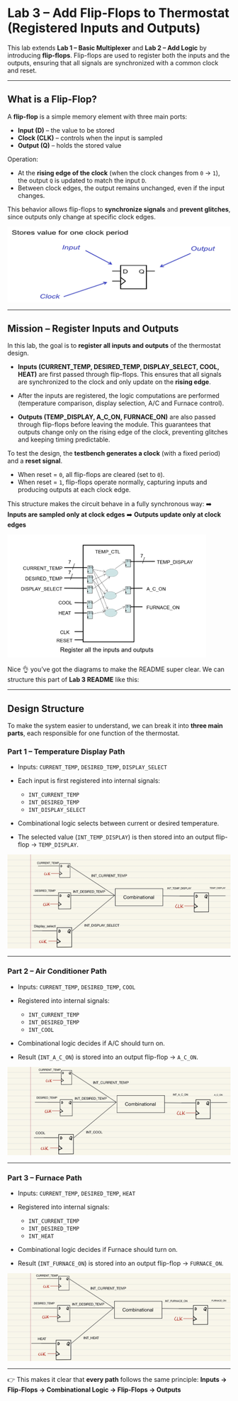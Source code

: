 # Lab 3 – Add Flip-Flops to Thermostat (Registered Inputs and Outputs)

This lab extends **Lab 1 – Basic Multiplexer** and **Lab 2 – Add Logic** by introducing **flip-flops**.
Flip-flops are used to register both the inputs and the outputs, ensuring that all signals are synchronized with a common clock and reset.

---

## What is a Flip-Flop?

A **flip-flop** is a simple memory element with three main ports:

* **Input (D)** – the value to be stored
* **Clock (CLK)** – controls when the input is sampled
* **Output (Q)** – holds the stored value

Operation:

* At the **rising edge of the clock** (when the clock changes from `0` → `1`), the output `Q` is updated to match the input `D`.
* Between clock edges, the output remains unchanged, even if the input changes.

This behavior allows flip-flops to **synchronize signals** and **prevent glitches**, since outputs only change at specific clock edges.

![D Flip-Flop Diagram](../images/flipflop.png)

---
## Mission – Register Inputs and Outputs

In this lab, the goal is to **register all inputs and outputs** of the thermostat design.

* **Inputs (CURRENT_TEMP, DESIRED_TEMP, DISPLAY_SELECT, COOL, HEAT)** are first passed through flip-flops.
  This ensures that all signals are synchronized to the clock and only update on the **rising edge**.

* After the inputs are registered, the logic computations are performed (temperature comparison, display selection, A/C and Furnace control).

* **Outputs (TEMP_DISPLAY, A_C_ON, FURNACE_ON)** are also passed through flip-flops before leaving the module.
  This guarantees that outputs change only on the rising edge of the clock, preventing glitches and keeping timing predictable.

To test the design, the **testbench generates a clock** (with a fixed period) and a **reset signal**.

* When reset = `0`, all flip-flops are cleared (set to `0`).
* When reset = `1`, flip-flops operate normally, capturing inputs and producing outputs at each clock edge.

This structure makes the circuit behave in a fully synchronous way:
➡️ **Inputs are sampled only at clock edges**
➡️ **Outputs update only at clock edges**

![Registered Thermostat](../images/register_all.png)

Nice 👌 you’ve got the diagrams to make the README super clear.
We can structure this part of **Lab 3 README** like this:

---

## Design Structure

To make the system easier to understand, we can break it into **three main parts**, each responsible for one function of the thermostat.

### Part 1 – Temperature Display Path

* Inputs: `CURRENT_TEMP`, `DESIRED_TEMP`, `DISPLAY_SELECT`
* Each input is first registered into internal signals:

  * `INT_CURRENT_TEMP`
  * `INT_DESIRED_TEMP`
  * `INT_DISPLAY_SELECT`
* Combinational logic selects between current or desired temperature.
* The selected value (`INT_TEMP_DISPLAY`) is then stored into an output flip-flop → `TEMP_DISPLAY`.

 ![Temperature Display Path](../images/first_path.jpg)

---

### Part 2 – Air Conditioner Path

* Inputs: `CURRENT_TEMP`, `DESIRED_TEMP`, `COOL`
* Registered into internal signals:

  * `INT_CURRENT_TEMP`
  * `INT_DESIRED_TEMP`
  * `INT_COOL`
* Combinational logic decides if A/C should turn on.
* Result (`INT_A_C_ON`) is stored into an output flip-flop → `A_C_ON`.

 ![Air Conditioner Path](../images/second_path.jpg)

---

### Part 3 – Furnace Path

* Inputs: `CURRENT_TEMP`, `DESIRED_TEMP`, `HEAT`
* Registered into internal signals:

  * `INT_CURRENT_TEMP`
  * `INT_DESIRED_TEMP`
  * `INT_HEAT`
* Combinational logic decides if Furnace should turn on.
* Result (`INT_FURNACE_ON`) is stored into an output flip-flop → `FURNACE_ON`.

 ![Furnace Pathh](../images/third_path.jpg)

---

👉 This makes it clear that **every path** follows the same principle:
**Inputs → Flip-Flops → Combinational Logic → Flip-Flops → Outputs**
